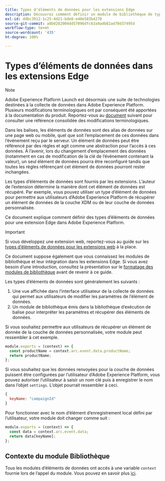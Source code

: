 ```yaml
---
title: Types dʼéléments de données pour les extensions Edge
description: Découvrez comment définir un module de bibliothèque de type élément de données pour une extension de balise dans une propriété Edge.
exl-id: ddbc3912-1c25-4d21-bde8-e40e583b4278
source-git-commit: a8b0282004dd57096dfc63a9adb82ad70d37495d
workflow-type: tm+mt
source-wordcount: '435'
ht-degree: 100%

---
```


# Types d’éléments de données dans les extensions Edge

>[!NOTE]
>
>Adobe Experience Platform Launch est désormais une suite de technologies destinées à la collecte de données dans Adobe Experience Platform. Plusieurs modifications terminologiques ont par conséquent été apportées à la documentation du produit. Reportez-vous au [document](../../term-updates.md) suivant pour consulter une référence consolidée des modifications terminologiques.

Dans les balises, les éléments de données sont des alias de données sur une page web ou mobile, quel que soit l’emplacement de ces données dans l’événement reçu par le serveur. Un élément de données peut être référencé par des règles et agit comme une abstraction pour l’accès à ces données. À l’avenir, lors du changement d’emplacement des données (notamment en cas de modification de la clé de l’événement contenant la valeur), un seul élément de données pourra être reconfiguré tandis que toutes les règles référençant cet élément de données pourront rester inchangées.

Les types d’éléments de données sont fournis par les extensions. L’auteur de l’extension détermine la manière dont cet élément de données est récupéré. Par exemple, vous pouvez utiliser un type d’élément de données pour permettre aux utilisateurs d’Adobe Experience Platform de récupérer un élément de données de la couche XDM ou de leur couche de données personnalisée.

Ce document explique comment définir des types d’éléments de données pour une extension Edge dans Adobe Experience Platform.

>[!IMPORTANT]
>
>Si vous développez une extension web, reportez-vous au guide sur les [types d’éléments de données pour les extensions web](../web/data-element-types.md) à la place.
>
>Ce document suppose également que vous connaissez les modules de bibliothèque et leur intégration dans les extensions Edge. Si vous avez besoin d’une introduction, consultez la présentation sur le [formatage des modules de bibliothèque](./format.md) avant de revenir à ce guide.

Les types d’éléments de données sont généralement les suivants :

1. Une vue affichée dans l’interface utilisateur de la collecte de données qui permet aux utilisateurs de modifier les paramètres de l’élément de données.
2. Un module de bibliothèque émis dans la bibliothèque d’exécution de balise pour interpréter les paramètres et récupérer des éléments de données.

Si vous souhaitez permettre aux utilisateurs de récupérer un élément de donnée de la couche de données personnalisée, votre module peut ressembler à cet exemple.

```js
module.exports = (context) => {
  const productName = context.arc.event.data.productName;
  return productName;
};
```

Si vous souhaitez que les données renvoyées pour la couche de données puissent être configurées par lʼutilisateur dʼAdobe Experience Platform, vous pouvez autoriser lʼutilisateur à saisir un nom clé puis à enregistrer le nom dans lʼobjet `settings`. Lʼobjet pourrait ressembler à ceci.

```js
{
  keyName: "campaignId"
}
```

Pour fonctionner avec le nom d’élément d’enregistrement local défini par l’utilisateur, votre module doit changer comme suit :

```js
module.exports = (context) => {
  const data = context.arc.event.data;
  return data[keyName];
};
```

## Contexte du module Bibliothèque

Tous les modules d’éléments de données ont accès à une variable `context` fournie lors de l’appel du module. Vous pouvez en savoir plus [ici](./context.md).
